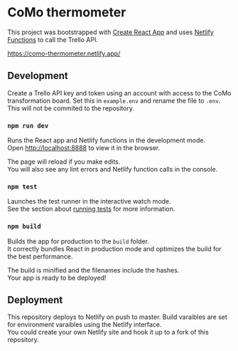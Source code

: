 # CoMo thermometer

This project was bootstrapped with [Create React App](https://github.com/facebook/create-react-app) and uses [Netlify Functions](https://www.netlify.com/products/functions/) to call the Trello API.

https://como-thermometer.netlify.app/

## Development

Create a Trello API key and token using an account with access to the CoMo transformation board. Set this in `example.env` and rename the file to `.env`. This will not be commited to the repository.

### `npm run dev`

Runs the React app and Netlify functions in the development mode.\
Open [http://localhost:8888](http://localhost:8888) to view it in the browser.

The page will reload if you make edits.\
You will also see any lint errors and Netlify function calls in the console.

### `npm test`

Launches the test runner in the interactive watch mode.\
See the section about [running tests](https://facebook.github.io/create-react-app/docs/running-tests) for more information.

### `npm build`

Builds the app for production to the `build` folder.\
It correctly bundles React in production mode and optimizes the build for the best performance.

The build is minified and the filenames include the hashes.\
Your app is ready to be deployed!

## Deployment

This repository deploys to Netlify on push to master. Build varaibles are set for environment varaibles using the Netlify interface.\
You could create your own Netlify site and hook it up to a fork of this repository.

